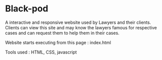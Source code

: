 # Black-pod
A interactive and responsive website used by Lawyers and their clients. Clients can view this site and may know the lawyers famous for respective cases and can request them to help them in their cases.


Website starts executing from this page  : index.html


Tools used : HTML, CSS, javascript
